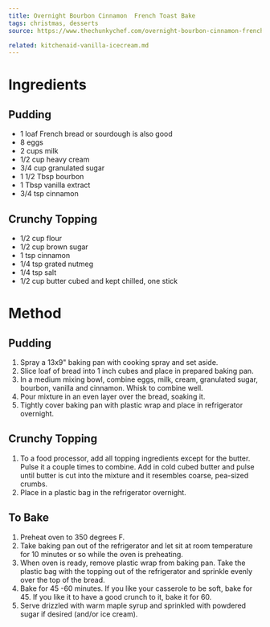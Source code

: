 ```yaml
---
title: Overnight Bourbon Cinnamon  French Toast Bake
tags: christmas, desserts
source: https://www.thechunkychef.com/overnight-bourbon-cinnamon-french-toast-bake/#wprm-recipe-container-8509

related: kitchenaid-vanilla-icecream.md
---
```


# Ingredients

## Pudding

- 1 loaf French bread or sourdough is also good
- 8 eggs
- 2 cups milk
- 1/2 cup heavy cream
- 3/4 cup granulated sugar
- 1 1/2 Tbsp bourbon 
- 1 Tbsp vanilla extract
- 3/4 tsp cinnamon

## Crunchy Topping

- 1/2 cup flour
- 1/2 cup brown sugar
- 1 tsp cinnamon
- 1/4 tsp grated nutmeg
- 1/4 tsp salt
- 1/2 cup butter cubed and kept chilled, one stick

# Method

## Pudding

1.	Spray a 13x9" baking pan with cooking spray and set aside.
2.	Slice loaf of bread into 1 inch cubes and place in prepared baking pan.
3.	In a medium mixing bowl, combine eggs, milk, cream, granulated sugar, bourbon, vanilla and cinnamon. Whisk to combine well.
4.	Pour mixture in an even layer over the bread, soaking it.
5.	Tightly cover baking pan with plastic wrap and place in refrigerator overnight.

## Crunchy Topping

1.	To a food processor, add all topping ingredients except for the butter. Pulse it a couple times to combine. Add in cold cubed butter and pulse until butter is cut into the mixture and it resembles coarse, pea-sized crumbs.
2.	Place in a plastic bag in the refrigerator overnight.

## To Bake

1.	Preheat oven to 350 degrees F.
2.	Take baking pan out of the refrigerator and let sit at room temperature for 10 minutes or so while the oven is preheating.
3.	When oven is ready, remove plastic wrap from baking pan. Take the plastic bag with the topping out of the refrigerator and sprinkle evenly over the top of the bread.
4.	Bake for 45 -60 minutes. If you like your casserole to be soft, bake for 45. If you like it to have a good crunch to it, bake it for 60.
5.	Serve drizzled with warm maple syrup and sprinkled with powdered sugar if desired (and/or ice cream).
